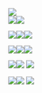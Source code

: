 <div>
  <img src= "https://raw.githubusercontent.com/PokeAPI/sprites/master/sprites/items/master-ball.png" />
</div>
  <img src= "https://raw.githubusercontent.com/PokeAPI/sprites/master/sprites/items/master-ball.png" /><img src= "https://raw.githubusercontent.com/PokeAPI/sprites/master/sprites/items/master-ball.png" />

<img src="https://raw.githubusercontent.com/PokeAPI/sprites/master/sprites/pokemon/4.png" /><img src="https://raw.githubusercontent.com/PokeAPI/sprites/master/sprites/pokemon/1.png" /><img src="https://raw.githubusercontent.com/PokeAPI/sprites/master/sprites/pokemon/7.png" />

<img src="https://raw.githubusercontent.com/PokeAPI/sprites/master/sprites/pokemon/155.png" /><img src="https://raw.githubusercontent.com/PokeAPI/sprites/master/sprites/pokemon/152.png" /><img src="https://raw.githubusercontent.com/PokeAPI/sprites/master/sprites/pokemon/158.png" />

<img src="https://raw.githubusercontent.com/PokeAPI/sprites/master/sprites/pokemon/255.png" /><img src="https://raw.githubusercontent.com/PokeAPI/sprites/master/sprites/pokemon/252.png" /> <img src="https://raw.githubusercontent.com/PokeAPI/sprites/master/sprites/pokemon/258.png" />

<img src="https://raw.githubusercontent.com/PokeAPI/sprites/master/sprites/pokemon/390.png" /><img src="https://raw.githubusercontent.com/PokeAPI/sprites/master/sprites/pokemon/387.png" /> <img src="https://raw.githubusercontent.com/PokeAPI/sprites/master/sprites/pokemon/393.png" />
